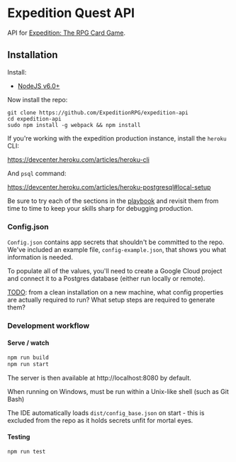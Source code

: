 # Expedition Quest API

API for [Expedition: The RPG Card Game](http://expeditiongame.com).

## Installation

Install:
- [NodeJS v6.0+](nodejs.org)

Now install the repo:

```shell
git clone https://github.com/ExpeditionRPG/expedition-api
cd expedition-api
sudo npm install -g webpack && npm install
```

If you're working with the expedition production instance, install the `heroku` CLI:

https://devcenter.heroku.com/articles/heroku-cli

And `psql` command:

https://devcenter.heroku.com/articles/heroku-postgresql#local-setup

Be sure to try each of the sections in the [playbook](docs/playbook.md) and revisit them from time to time to keep your skills sharp for debugging production.

### Config.json

`Config.json` contains app secrets that shouldn't be committed to the repo. We've included an example file, `config-example.json`, that shows you what information is needed.

To populate all of the values, you'll need to create a Google Cloud project and connect it to a Postgres database (either run locally or remote).

[TODO](https://github.com/ExpeditionRPG/expedition-quest-creator/issues/226): from a clean installation on a new machine, what config properties are actually required to run? What setup steps are required to generate them?

### Development workflow

#### Serve / watch

```sh
npm run build
npm run start
```

The server is then available at http://localhost:8080 by default.

When running on Windows, must be run within a Unix-like shell (such as Git Bash)

The IDE automatically loads `dist/config_base.json` on start - this is excluded from the repo as it holds secrets unfit for mortal eyes.

#### Testing

```sh
npm run test
```
